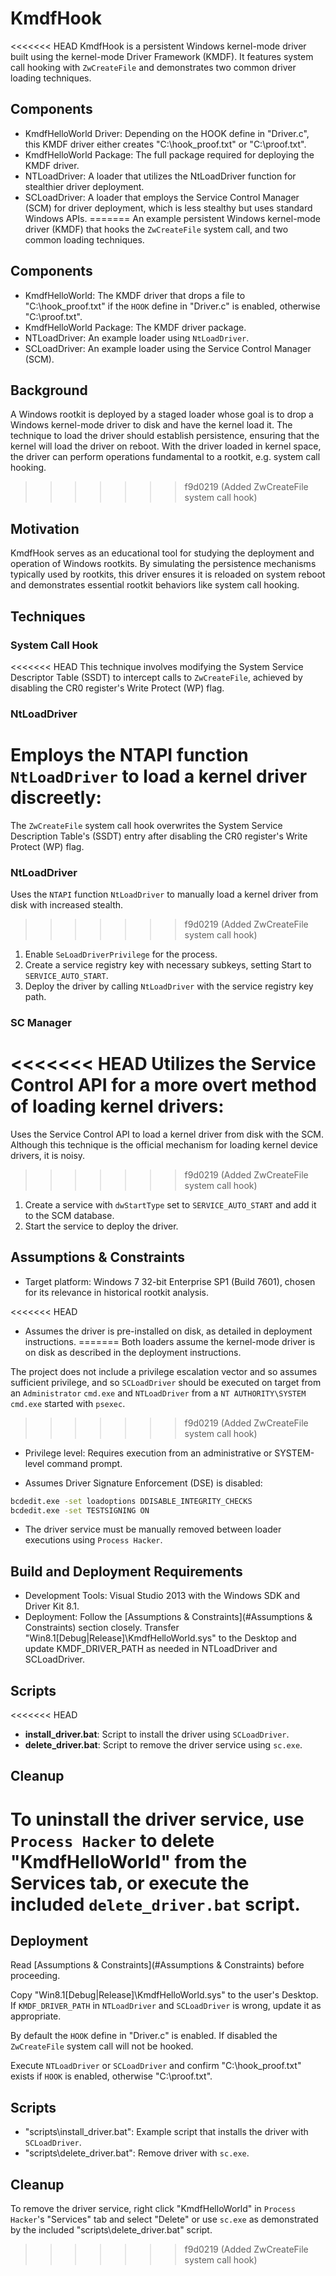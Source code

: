 # KmdfHook

<<<<<<< HEAD
KmdfHook is a persistent Windows kernel-mode driver built using the kernel-mode
Driver Framework (KMDF). It features system call hooking with `ZwCreateFile` and
demonstrates two common driver loading techniques.

## Components

* KmdfHelloWorld Driver: Depending on the HOOK define in "Driver.c", this KMDF
  driver either creates "C:\hook_proof.txt" or "C:\proof.txt".
* KmdfHelloWorld Package: The full package required for deploying the KMDF
  driver.
* NTLoadDriver: A loader that utilizes the NtLoadDriver function for stealthier
  driver deployment.
* SCLoadDriver: A loader that employs the Service Control Manager (SCM) for
  driver deployment, which is less stealthy but uses standard Windows APIs.
=======
An example persistent Windows kernel-mode driver (KMDF) that hooks the
`ZwCreateFile` system call, and two common loading techniques.

## Components

* KmdfHelloWorld: The KMDF driver that drops a file to "C:\hook_proof.txt"
  if the `HOOK` define in "Driver.c" is enabled, otherwise "C:\proof.txt".
* KmdfHelloWorld Package: The KMDF driver package.
* NTLoadDriver: An example loader using `NtLoadDriver`.
* SCLoadDriver: An example loader using the Service Control Manager (SCM).

## Background

A Windows rootkit is deployed by a staged loader whose goal is to drop a
Windows kernel-mode driver to disk and have the kernel load it. The technique
to load the driver should establish persistence, ensuring that the kernel will
load the driver on reboot. With the driver loaded in kernel space, the driver
can perform operations fundamental to a rootkit, e.g. system call hooking.
>>>>>>> f9d0219 (Added ZwCreateFile system call hook)

## Motivation

KmdfHook serves as an educational tool for studying the deployment and operation
of Windows rootkits. By simulating the persistence mechanisms typically used by
rootkits, this driver ensures it is reloaded on system reboot and demonstrates
essential rootkit behaviors like system call hooking.

## Techniques

### System Call Hook

<<<<<<< HEAD
This technique involves modifying the System Service Descriptor Table (SSDT) to
intercept calls to `ZwCreateFile`, achieved by disabling the CR0 register's
Write Protect (WP) flag.

### NtLoadDriver

Employs the NTAPI function `NtLoadDriver` to load a kernel driver discreetly:
=======
The `ZwCreateFile` system call hook overwrites the System Service Description
Table's (SSDT) entry after disabling the CR0 register's Write Protect (WP)
flag.

### NtLoadDriver

Uses the `NTAPI` function `NtLoadDriver` to manually load a kernel driver from
disk with increased stealth.
>>>>>>> f9d0219 (Added ZwCreateFile system call hook)

1. Enable `SeLoadDriverPrivilege` for the process.
2. Create a service registry key with necessary subkeys, setting Start to
   `SERVICE_AUTO_START`.
3. Deploy the driver by calling `NtLoadDriver` with the service registry key
   path.

### SC Manager

<<<<<<< HEAD
Utilizes the Service Control API for a more overt method of loading kernel drivers:
=======
Uses the Service Control API to load a kernel driver from disk with the SCM.
Although this technique is the official mechanism for loading kernel device
drivers, it is noisy.
>>>>>>> f9d0219 (Added ZwCreateFile system call hook)

1. Create a service with `dwStartType` set to `SERVICE_AUTO_START` and add it to the
   SCM database.
2. Start the service to deploy the driver.

## Assumptions & Constraints

* Target platform: Windows 7 32-bit Enterprise SP1 (Build 7601), chosen for its
  relevance in historical rootkit analysis.

<<<<<<< HEAD
* Assumes the driver is pre-installed on disk, as detailed in deployment
  instructions.
=======
Both loaders assume the kernel-mode driver is on disk as described in the
deployment instructions.

The project does not include a privilege escalation vector and so assumes
sufficient privilege, and so `SCLoadDriver` should be executed on target from
an `Administrator` `cmd.exe` and `NTLoadDriver` from a `NT AUTHORITY\SYSTEM`
`cmd.exe` started with `psexec`.
>>>>>>> f9d0219 (Added ZwCreateFile system call hook)

* Privilege level: Requires execution from an administrative or SYSTEM-level
  command prompt.

* Assumes Driver Signature Enforcement (DSE) is disabled:

```cmd
bcdedit.exe -set loadoptions DDISABLE_INTEGRITY_CHECKS
bcdedit.exe -set TESTSIGNING ON
```

* The driver service must be manually removed between loader executions using
  `Process Hacker`.

## Build and Deployment Requirements

* Development Tools: Visual Studio 2013 with the Windows SDK and Driver Kit 8.1.
* Deployment: Follow the [Assumptions & Constraints](#Assumptions & Constraints)
  section closely. Transfer "Win8.1[Debug|Release]\KmdfHelloWorld.sys" to the
  Desktop and update KMDF_DRIVER_PATH as needed in NTLoadDriver and
  SCLoadDriver.

## Scripts

<<<<<<< HEAD
* **install_driver.bat**: Script to install the driver using `SCLoadDriver`.
* **delete_driver.bat**: Script to remove the driver service using `sc.exe`.

## Cleanup

To uninstall the driver service, use `Process Hacker` to delete "KmdfHelloWorld"
from the Services tab, or execute the included `delete_driver.bat` script.
=======
## Deployment

Read [Assumptions & Constraints](#Assumptions & Constraints) before proceeding.

Copy "Win8.1[Debug|Release]\KmdfHelloWorld.sys" to the user's Desktop. If
`KMDF_DRIVER_PATH` in `NTLoadDriver` and `SCLoadDriver` is wrong, update it as
appropriate.

By default the `HOOK` define in "Driver.c" is enabled. If disabled the
`ZwCreateFile` system call will not be hooked.

Execute `NTLoadDriver` or `SCLoadDriver` and confirm "C:\hook_proof.txt" exists
if `HOOK` is enabled, otherwise "C:\proof.txt".

## Scripts

* "scripts\install_driver.bat": Example script that installs the driver with
`SCLoadDriver`.
* "scripts\delete_driver.bat": Remove driver with `sc.exe`.

## Cleanup

To remove the driver service, right click "KmdfHelloWorld" in `Process Hacker`'s
"Services" tab and select "Delete" or use `sc.exe` as demonstrated by the
included "scripts\delete_driver.bat" script.
>>>>>>> f9d0219 (Added ZwCreateFile system call hook)
